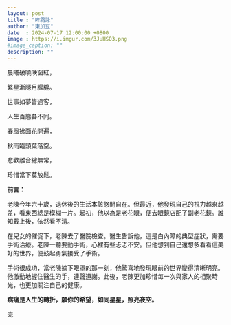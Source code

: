 ```yaml
---
layout: post
title : "眸霜詠"
author: "東加豆"
date  : 2024-07-17 12:00:00 +0800
image : https://i.imgur.com/3JuHSO3.png
#image_caption: ""
description: ""
---
```


晨曦破曉映窗紅，

繁星漸隱月朦朧。

<!--more-->

世事如夢皆過客，

人生百態各不同。

春風拂面花開遍，

秋雨臨頭葉落空。

悲歡離合總無常，

珍惜當下莫放鬆。

__前言：__

老陳今年六十歲，退休後的生活本該悠閒自在。但最近，他發現自己的視力越來越差，看東西總是模糊一片。起初，他以為是老花眼，便去眼鏡店配了副老花鏡。誰知戴上後，依然看不清。

在兒女的催促下，老陳去了醫院檢查。醫生告訴他，這是白內障的典型症狀，需要手術治療。老陳一聽要動手術，心裡有些忐忑不安。但他想到自己還想多看看這美好的世界，便鼓起勇氣接受了手術。

手術很成功，當老陳摘下眼罩的那一刻，他驚喜地發現眼前的世界變得清晰明亮。他激動地握住醫生的手，連聲道謝。此後，老陳更加珍惜每一次與家人的相聚時光，也更加關注自己的健康。

__病痛是人生的轉折，願你的希望，如同星星，照亮夜空。__

完

<!--END-->
